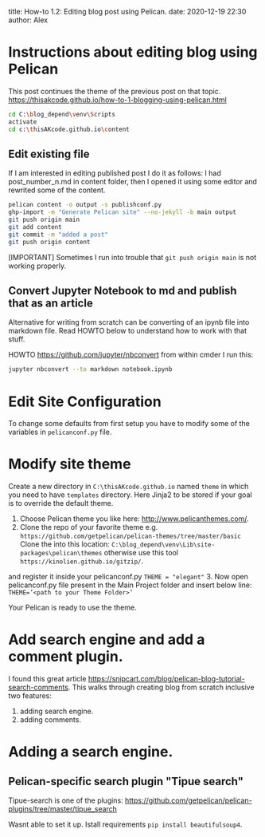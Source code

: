 title: How-to 1.2:  Editing blog post using Pelican.
date: 2020-12-19 22:30
author: Alex

# Instructions about editing blog using Pelican

This post continues the theme of the previous post on that topic. 
<https://thisakcode.github.io/how-to-1-blogging-using-pelican.html>

```bash
cd C:\blog_depend\venv\Scripts
activate
cd c:\thisAKcode.github.io\content
```
## Edit existing file 
If I am interested in editing published post I do it as follows:
I had post_number_n.md in content folder, then I opened it using some editor and rewrited some of the content.  

```bash
pelican content -o output -s publishconf.py
ghp-import -m "Generate Pelican site" --no-jekyll -b main output
git push origin main
git add content
git commit -m "added a post"
git push origin content
```
[IMPORTANT] Sometimes I run into trouble that `git push origin main` is not working properly. 

## Convert Jupyter Notebook to md and publish that as an article
Alternative for writing from scratch can be converting of an ipynb file into markdown file. Read HOWTO below to understand how to work with that stuff.

HOWTO
<https://github.com/jupyter/nbconvert>
from within cmder I run this:

```bash
jupyter nbconvert --to markdown notebook.ipynb
```

# Edit Site Configuration
To change some defaults from first setup you have to modify some of the variables in `pelicanconf.py` file.  

# Modify site theme
Create a new directory in `C:\thisAKcode.github.io` named `theme` in which you need to have `templates` directory.  Here Jinja2 to be stored if your goal is to override the default theme.

1. Choose Pelican theme you like here: <http://www.pelicanthemes.com/>.
2. Clone the repo of your favorite theme e.g. `https://github.com/getpelican/pelican-themes/tree/master/basic`
Clone the into this location: `C:\blog_depend\venv\Lib\site-packages\pelican\themes`
otherwise use this tool `https://kinolien.github.io/gitzip/`.


and register it inside your pelicanconf.py
`THEME = "elegant"` 
3. Now open pelicanconf.py file present in the Main Project folder and insert below line:
`THEME=’<path to your Theme Folder>’`

Your Pelican is ready to use the theme.

# Add search engine and add a comment plugin.
I found this great article <https://snipcart.com/blog/pelican-blog-tutorial-search-comments>. This walks through creating blog from scratch inclusive two features:
1. adding search engine.
2. adding comments.

# Adding a search engine.
## Pelican-specific search plugin "Tipue search" 

Tipue-search is one of the plugins:
<https://github.com/getpelican/pelican-plugins/tree/master/tipue_search>

Wasnt able to set it up. 
Istall requirements `pip install beautifulsoup4`.




